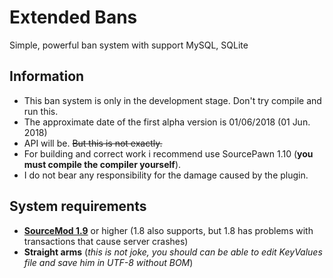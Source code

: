 # Extended Bans
Simple, powerful ban system with support MySQL, SQLite

## Information
- This ban system is only in the development stage. Don't try compile and run this.
- The approximate date of the first alpha version is 01/06/2018 (01 Jun. 2018)
- API will be. ~~But this is not exactly.~~
- For building and correct work i recommend use SourcePawn 1.10 (**you must compile the compiler yourself**).
- I do not bear any responsibility for the damage caused by the plugin.

## System requirements
- **[SourceMod 1.9](https://sm.alliedmods.net/smdrop/1.9/)** or higher (1.8 also supports, but 1.8 has problems with transactions that cause server crashes)
- **Straight arms** (_this is not joke, you should can be able to edit KeyValues file and save him in UTF-8 without BOM_)

